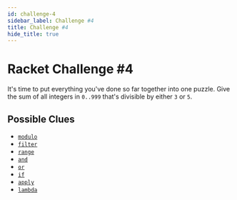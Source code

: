 ```yaml
---
id: challenge-4
sidebar_label: Challenge #4
title: Challenge #4
hide_title: true
---
```


# Racket Challenge #4

It's time to put everything you've done so far together into one puzzle. Give
the sum of all integers in `0..999` that's divisible by either `3` or `5`.

## Possible Clues

* [`modulo`](arithmetic-advanced.md)
* [`filter`](function-sequence.md)
* [`range`](function-sequence.md)
* [`and`](conditionals.md)
* [`or`](conditionals.md)
* [`if`](conditionals.md)
* [`apply`](function-sequence.md)
* [`lambda`](lambda.md)
